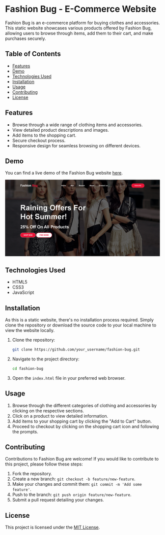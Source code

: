 # Fashion Bug - E-Commerce Website

Fashion Bug is an e-commerce platform for buying clothes and accessories. This static website showcases various products offered by Fashion Bug, allowing users to browse through items, add them to their cart, and make purchases securely.

## Table of Contents

- [Features](#features)
- [Demo](#demo)
- [Technologies Used](#technologies-used)
- [Installation](#installation)
- [Usage](#usage)
- [Contributing](#contributing)
- [License](#license)

## Features

- Browse through a wide range of clothing items and accessories.
- View detailed product descriptions and images.
- Add items to the shopping cart.
- Secure checkout process.
- Responsive design for seamless browsing on different devices.

## Demo

You can find a live demo of the Fashion Bug website [here](https://laavanjan.github.io/assignment-website/).

![Fashion Bug Screenshot](screenshot.png)

## Technologies Used

- HTML5
- CSS3
- JavaScript

## Installation

As this is a static website, there's no installation process required. Simply clone the repository or download the source code to your local machine to view the website locally.

1. Clone the repository:

    ```bash
    git clone https://github.com/your_username/fashion-bug.git
    ```

2. Navigate to the project directory:

    ```bash
    cd fashion-bug
    ```

3. Open the `index.html` file in your preferred web browser.

## Usage

1. Browse through the different categories of clothing and accessories by clicking on the respective sections.
2. Click on a product to view detailed information.
3. Add items to your shopping cart by clicking the "Add to Cart" button.
4. Proceed to checkout by clicking on the shopping cart icon and following the prompts.

## Contributing

Contributions to Fashion Bug are welcome! If you would like to contribute to this project, please follow these steps:

1. Fork the repository.
2. Create a new branch: `git checkout -b feature/new-feature`.
3. Make your changes and commit them: `git commit -m 'Add some feature'`.
4. Push to the branch: `git push origin feature/new-feature`.
5. Submit a pull request detailing your changes.

## License

This project is licensed under the [MIT License](LICENSE).
